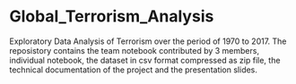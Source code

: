 # Global_Terrorism_Analysis
Exploratory Data Analysis of Terrorism over the period of 1970 to 2017.
The reposistory contains the team notebook contributed by 3 members, individual notebook, the dataset in csv format compressed as zip file, the technical documentation of the project and the presentation slides.

